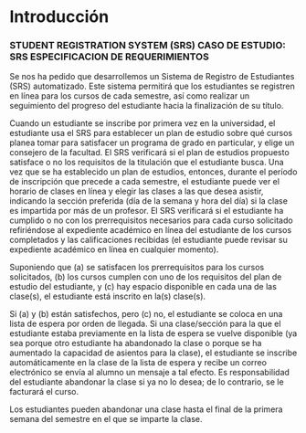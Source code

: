 # Introducción

### STUDENT REGISTRATION SYSTEM (SRS) CASO DE ESTUDIO: SRS ESPECIFICACION DE REQUERIMIENTOS

Se nos ha pedido que desarrollemos un Sistema de Registro de Estudiantes (SRS) automatizado. Este sistema permitirá que los estudiantes se registren en línea para los cursos de cada semestre, así como realizar un seguimiento del progreso del estudiante hacia la finalización de su título.

Cuando un estudiante se inscribe por primera vez en la universidad, el estudiante usa el SRS para establecer un plan de estudio sobre qué cursos planea tomar para satisfacer un programa de grado en particular, y elige un consejero de la facultad. El SRS verificará si el plan de estudios propuesto satisface o no los requisitos de la titulación que el estudiante busca. Una vez que se ha establecido un plan de estudios, entonces, durante el período de inscripción que precede a cada semestre, el estudiante puede ver el horario de clases en línea y elegir las clases a las que desea asistir, indicando la sección preferida (día de la semana y hora del día) si la clase es impartida por más de un profesor. El SRS verificará si el estudiante ha cumplido o no con los prerrequisitos necesarios para cada curso solicitado refiriéndose al expediente académico en línea del estudiante de los cursos completados y las calificaciones recibidas (el estudiante puede revisar su expediente académico en línea en cualquier momento).

Suponiendo que (a) se satisfacen los prerrequisitos para los cursos solicitados, (b) los cursos cumplen con uno de los requisitos del plan de estudio del estudiante, y (c) hay espacio disponible en cada una de las clase(s), el estudiante está inscrito en la(s) clase(s).

Si (a) y (b) están satisfechos, pero (c) no, el estudiante se coloca en una lista de espera por orden de llegada. Si una clase/sección para la que el estudiante estaba previamente en la lista de espera se vuelve disponible (ya sea porque otro estudiante ha abandonado la clase o porque se ha aumentado la capacidad de asientos para la clase), el estudiante se inscribe automáticamente en la clase de la lista de espera y recibe un correo electrónico se envía al alumno un mensaje a tal efecto. Es responsabilidad del estudiante abandonar la clase si ya no lo desea; de lo contrario, se le facturará el curso.

Los estudiantes pueden abandonar una clase hasta el final de la primera semana del semestre en el que se imparte la clase.
